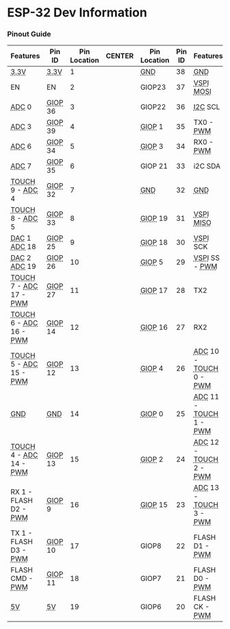 # ESP-32 Dev Information

### Pinout Guide
<div class="md-typeset__scrollwrap">
    <div class="md-typeset__table">
        <table>
            <thead>
                <tr>
                    <th>Features</th>
                    <th>Pin ID</th>
                    <th>Pin Location</th>
                    <th>CENTER</th>
                    <th>Pin Location</th>
                    <th>Pin ID</th>
                    <th>Features</th>
                </tr>
            </thead>
            <tbody>
                <tr>
                    <td><abbr title="Provides 3.3 volts of power to anything connected.">3.3V</abbr></td>
                    <td class="power3-pin"><abbr title="Provides 3.3 volts of power to anything connected.">3.3V</abbr></td>
                    <td>1</td>
                    <td></td>
                    <td class="ground-pin"><abbr title="Ground">GND</abbr></td>
                    <td>38</td>
                    <td><abbr title="Ground">GND</abbr></td>
                </tr>
                <tr>
                    <td>EN</td>
                    <td>EN</td>
                    <td>2</td>
                    <td></td>
                    <td class="digital-pin">GIOP23</td>
                    <td>37</td>
                    <td><abbr title="VSPI pins are used for connections with other microcontrollers.">VSPI</abbr> <abbr
                            title="Master Out, Slave In, used for listening to other microcontrollers.">MOSI</abbr></td>
                </tr>
                <tr>
                    <td><abbr title="Analog to Digital Converter">ADC</abbr> 0</td>
                    <td><abbr title="General Input Output Pin. Suitable for most uses.">GIOP</abbr> 36</td>
                    <td>3</td>
                    <td></td>
                    <td class="digital-pin">GIOP22</td>
                    <td>36</td>
                    <td><abbr
                            title="Inter Integrated Circuit, used for communicating with more than one microcontroller.">I2C</abbr>
                        SCL</td>
                </tr>
                <tr>
                    <td><abbr title="Analog to Digital Converter">ADC</abbr> 3</td>
                    <td><abbr title="General Input Output Pin. Suitable for most uses.">GIOP</abbr> 39</td>
                    <td>4</td>
                    <td></td>
                    <td><abbr title="General Input Output Pin. Suitable for most uses.">GIOP</abbr> 1</td>
                    <td>35</td>
                    <td>TX0 - <abbr
                            title="This pin features pulse width modulation, suitable for use with a servo.">PWM</abbr>
                    </td>
                </tr>
                <tr>
                    <td><abbr title="Analog to Digital Converter">ADC</abbr> 6</td>
                    <td><abbr title="General Input Output Pin. Suitable for most uses.">GIOP</abbr> 34</td>
                    <td>5</td>
                    <td></td>
                    <td><abbr title="General Input Output Pin. Suitable for most uses.">GIOP</abbr> 3</td>
                    <td>34</td>
                    <td>RX0 - <abbr
                            title="This pin features pulse width modulation, suitable for use with a servo.">PWM</abbr>
                    </td>
                </tr>
                <tr>
                    <td><abbr title="Analog to Digital Converter">ADC</abbr> 7</td>
                    <td><abbr title="General Input Output Pin. Suitable for most uses.">GIOP</abbr> 35</td>
                    <td>6</td>
                    <td></td>
                    <td class="digital-pin">GIOP 21</td>
                    <td>33</td>
                    <td>i2C SDA</td>
                </tr>
                <tr>
                    <td><abbr title="A pin you can touch to turn into electrical signal.">TOUCH</abbr> 9 - <abbr
                            title="Analog to Digital Converter">ADC</abbr> 4</td>
                    <td class="digital-pin"><abbr title="General Input Output Pin. Suitable for most uses.">GIOP</abbr> 32</td>
                    <td>7</td>
                    <td></td>
                    <td class="ground-pin"><abbr title="Ground">GND</abbr></td>
                    <td>32</td>
                    <td><abbr title="Ground">GND</abbr></td>
                </tr>
                <tr>
                    <td><abbr title="A pin you can touch to turn into electrical signal.">TOUCH</abbr> 8 - <abbr
                            title="Analog to Digital Converter">ADC</abbr> 5</td>
                    <td class="digital-pin"  ><abbr title="General Input Output Pin. Suitable for most uses.">GIOP</abbr> 33</td>
                    <td>8</td>
                    <td></td>
                    <td class="digital-pin"><abbr title="General Input Output Pin. Suitable for most uses.">GIOP</abbr> 19</td>
                    <td>31</td>
                    <td><abbr title="VSPI pins are used for connections with other microcontrollers.">VSPI</abbr> <abbr
                            title="Master In, Slave Out, used for communicating to other microcontrollers.">MISO</abbr>
                    </td>
                </tr>
                <tr>
                    <td><abbr title="Digital to Analog Converter">DAC</abbr> 1 <abbr
                            title="Analog to Digital Converter">ADC</abbr> 18</td>
                    <td class="digital-pin"><abbr title="General Input Output Pin. Suitable for most uses.">GIOP</abbr> 25</td>
                    <td>9</td>
                    <td></td>
                    <td class="digital-pin"><abbr title="General Input Output Pin. Suitable for most uses.">GIOP</abbr> 18</td>
                    <td>30</td>
                    <td><abbr title="VSPI pins are used for connections with other microcontrollers.">VSPI</abbr> SCK
                    </td>
                </tr>
                <tr>
                    <td><abbr title="Digital to Analog Converter">DAC</abbr> 2 <abbr
                            title="Analog to Digital Converter">ADC</abbr> 19</td>
                    <td class="digital-pin"><abbr title="General Input Output Pin. Suitable for most uses.">GIOP</abbr> 26</td>
                    <td>10</td>
                    <td></td>
                    <td class="digital-pin"><abbr title="General Input Output Pin. Suitable for most uses.">GIOP</abbr> 5</td>
                    <td>29</td>
                    <td><abbr title="VSPI pins are used for connections with other microcontrollers.">VSPI</abbr> SS -
                        <abbr
                            title="This pin features pulse width modulation, suitable for use with a servo.">PWM</abbr>
                    </td>
                </tr>
                <tr>
                    <td>
                        <abbr title="A pin you can touch to turn into electrical signal.">TOUCH</abbr> 7 - <abbr
                            title="Analog to Digital Converter">ADC</abbr> 17 - <abbr
                            title="This pin features pulse width modulation, suitable for use with a servo.">PWM</abbr>
                    </td>                    <td class="digital-pin"><abbr title="General Input Output Pin. Suitable for most uses.">GIOP</abbr> 27</td>
                    <td>11</td>
                    <td></td>
                    <td class="digital-pin"><abbr title="General Input Output Pin. Suitable for most uses.">GIOP</abbr> 17</td>
                    <td>28</td>
                    <td>TX2</td>
                </tr>
                <tr>
                    <td><abbr title="A pin you can touch to turn into electrical signal.">TOUCH</abbr> 6 - <abbr
                            title="Analog to Digital Converter">ADC</abbr> 16 - <abbr
                            title="This pin features pulse width modulation, suitable for use with a servo.">PWM</abbr>
                    </td>
                    <td class="digital-pin"><abbr title="General Input Output Pin. Suitable for most uses.">GIOP</abbr> 14</td>
                    <td>12</td>
                    <td></td>
                    <td class="digital-pin"><abbr title="General Input Output Pin. Suitable for most uses.">GIOP</abbr> 16</td>
                    <td>27</td>
                    <td>RX2</td>
                </tr>
                <tr>
                    <td>
                        <abbr title="A pin you can touch to turn into electrical signal.">TOUCH</abbr> 5 - 
                        <abbr title="Analog to Digital Converter">ADC</abbr> 15 - 
                        <abbr title="This pin features pulse width modulation, suitable for use with a servo.">PWM</abbr>
                    </td>
                    <td class="digital-pin"><abbr title="General Input Output Pin. Suitable for most uses.">GIOP</abbr> 12</td>
                    <td>13</td>
                    <td></td>
                    <td class="digital-pin"><abbr title="General Input Output Pin. Suitable for most uses.">GIOP</abbr> 4</td>
                    <td>26</td>
                    <td><abbr title="Analog to Digital Converter">ADC</abbr> 10 - <abbr
                            title="A pin you can touch to turn into electrical signal.">TOUCH</abbr> 0 - <abbr
                            title="This pin features pulse width modulation, suitable for use with a servo.">PWM</abbr>
                    </td>
                </tr>
                <tr>
                    <td><abbr title="Ground">GND</abbr></td>
                    <td class="ground-pin"><abbr title="Ground">GND</abbr></td>
                    <td>14</td>
                    <td></td>
                    <td class="digital-pin"><abbr title="General Input Output Pin. Suitable for most uses.">GIOP</abbr> 0</td>
                    <td>25</td>
                    <td><abbr title="Analog to Digital Converter">ADC</abbr> 11 - <abbr
                            title="A pin you can touch to turn into electrical signal.">TOUCH</abbr> 1 - <abbr
                            title="This pin features pulse width modulation, suitable for use with a servo.">PWM</abbr>
                    </td>
                </tr>
                <tr>
                    <td><abbr title="A pin you can touch to turn into electrical signal.">TOUCH</abbr> 4 - <abbr
                            title="Analog to Digital Converter">ADC</abbr> 14 - <abbr
                            title="This pin features pulse width modulation, suitable for use with a servo.">PWM</abbr>
                    </td>
                    <td class="digital-pin"><abbr title="General Input Output Pin. Suitable for most uses.">GIOP</abbr> 13</td>
                    <td>15</td>
                    <td></td>
                    <td class="digital-pin"><abbr title="General Input Output Pin. Suitable for most uses.">GIOP</abbr> 2</td>
                    <td>24</td>
                    <td><abbr title="Analog to Digital Converter">ADC</abbr> 12 - <abbr
                            title="A pin you can touch to turn into electrical signal.">TOUCH</abbr> 2 - <abbr
                            title="This pin features pulse width modulation, suitable for use with a servo.">PWM</abbr>
                    </td>
                </tr>
                <tr>
                    <td>RX 1 - FLASH D2 - <abbr
                            title="This pin features pulse width modulation, suitable for use with a servo.">PWM</abbr>
                    </td>
                    <td class="orange-pin"><abbr title="General Input Output Pin. Suitable for most uses.">GIOP</abbr> 9</td>
                    <td>16</td>
                    <td></td>
                    <td class="digital-pin"><abbr title="General Input Output Pin. Suitable for most uses.">GIOP</abbr> 15</td>
                    <td>23</td>
                    <td><abbr title="Analog to Digital Converter">ADC</abbr> 13 - <abbr
                            title="A pin you can touch to turn into electrical signal.">TOUCH</abbr> 3 - <abbr
                            title="This pin features pulse width modulation, suitable for use with a servo.">PWM</abbr>
                    </td>
                </tr>
                <tr>
                    <td>TX 1 - FLASH D3 - <abbr
                            title="This pin features pulse width modulation, suitable for use with a servo.">PWM</abbr>
                    </td>
                    <td class="orange-pin"><abbr title="General Input Output Pin. Suitable for most uses.">GIOP</abbr> 10</td>
                    <td>17</td>
                    <td></td>
                    <td class="orange-pin">GIOP8</td>
                    <td>22</td>
                    <td>FLASH D1 - <abbr
                            title="This pin features pulse width modulation, suitable for use with a servo.">PWM</abbr>
                    </td>
                </tr>
                <tr>
                    <td>FLASH CMD - <abbr
                            title="This pin features pulse width modulation, suitable for use with a servo.">PWM</abbr>
                    </td>
                    <td class="orange-pin"><abbr title="General Input Output Pin. Suitable for most uses.">GIOP</abbr> 11</td>
                    <td>18</td>
                    <td></td>
                    <td class="orange-pin">GIOP7</td>
                    <td>21</td>
                    <td>FLASH D0 - <abbr
                            title="This pin features pulse width modulation, suitable for use with a servo.">PWM</abbr>
                    </td>
                </tr>
                <tr>
                    <td><abbr title="Provides 5 volts of power to anything connected.">5V</abbr></td>
                    <td class="power5-pin"><abbr title="Provides 5 volts of power to anything connected.">5V</abbr></td>
                    <td>19</td>
                    <td></td>
                    <td class="orange-pin">GIOP6</td>
                    <td>20</td>
                    <td>FLASH CK - <abbr
                            title="This pin features pulse width modulation, suitable for use with a servo.">PWM</abbr>
                    </td>
                </tr>
            </tbody>
        </table>
    </div>
</div>